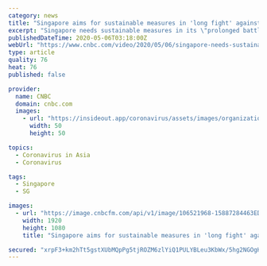 ```yaml
---
category: news
title: "Singapore aims for sustainable measures in 'long fight' against the coronavirus: Minister"
excerpt: "Singapore needs sustainable measures in its \"prolonged battle\" against the coronavirus, so that the country can ease out of its \"circuit breaker\" period to resume normal activities safely, says Lawrence Wong,"
publishedDateTime: 2020-05-06T03:18:00Z
webUrl: "https://www.cnbc.com/video/2020/05/06/singapore-needs-sustainable-measures-in-long-fight-against-coronavirus.html"
type: article
quality: 76
heat: 76
published: false

provider:
  name: CNBC
  domain: cnbc.com
  images:
    - url: "https://insideout.app/coronavirus/assets/images/organizations/cnbc.com-50x50.jpg"
      width: 50
      height: 50

topics:
  - Coronavirus in Asia
  - Coronavirus

tags:
  - Singapore
  - SG

images:
  - url: "https://image.cnbcfm.com/api/v1/image/106521968-15887284463ED1-ASB-Lawrence2-050520.jpg?v=1588728445"
    width: 1920
    height: 1080
    title: "Singapore aims for sustainable measures in 'long fight' against the coronavirus: Minister"

secured: "xrpF3+km2hTt5gstXUbMQpPg5tjROZM6zlYiQ1PULYBLeu3KbWx/5hg2NGOgHIU/Vaecy36HrfYUVNQS9o3b54BBKf1fhpx90MzgHTgkGzExKG/4ytpwD4GmT4/c1roD8Jt2luLoBY9FieQQen6EfsEKUexQJ4aSxJ74gpTFKAob8mUiFYpUvaZakNdywXX7wDnxF60DZnxSUqOI+nHUbm96grQPeWBIOnk3aOBNb/miOIY3LPzS1rAcHrj1T6QQo7xr11c8i8BEldHFJG80uG/cFT0KMziHbdMK9Na/n8rEe4G7AKrvKssjJLQH8kZFByVl5B2XrPxGXnF8jBT4PjUwZ8vzCBXyxC1ER9yacM3q04th11FFOYi+Hh11ayFr7AkVTbFg6tYrVhdU6l0dr+isPZad0z3MrI1umcl4IrWgRHk1Vr8riqYYyZFGKKYgtgD4beQxhT+xUrNTq7+5T0D0HfZOgFcuq6Debza2nK8=;WU6jMadX18Ge8L0vi4YqQw=="
---
```



